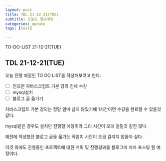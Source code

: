 ```yaml
---
layout: post
title: TDL 21-12-21(TUE)
subtitle: 오늘도 열공예정
categories: update
tags: [test]

---
```


TO-DO-LIST 21-12-21(TUE)

## TDL 21-12-21(TUE)

오늘 진행 예정인 TO DO LIST를 작성해보려고 한다.

- [ ] 인프런 자바스크립트 기본 강의 전체 수강
- [ ] mysql설치
- [ ] 블로그 글 옮기기

자바스크립트 기본 강의는 정말 얼마 남지 않았기에 1시간이면 수강을 완료할 수 있을것 같다.

mysql같은 경우도 설치만 진행할 예정이라 그리 시간이 오래 걸릴것 같진 않다.

예전에 작성했던 블로그 글을 옮기는 작업이 시간이 조금 걸리지 않을까 싶다.

이것 외에도 진행중인 프로젝트에 대한 계획 및 진행경과를 블로그에 차차 포스팅 할 예정이다.